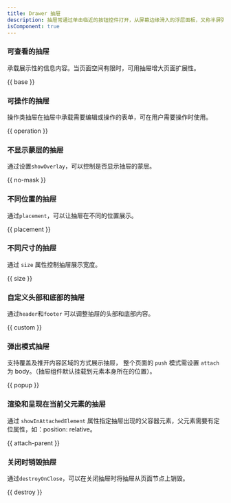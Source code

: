 ```yaml
---
title: Drawer 抽屉
description: 抽屉常通过单击临近的按钮控件打开，从屏幕边缘滑入的浮层面板，又称半屏弹窗。
isComponent: true
---
```


### 可查看的抽屉

承载展示性的信息内容。当页面空间有限时，可用抽屉增大页面扩展性。

{{ base }}

### 可操作的抽屉

操作类抽屉在抽屉中承载需要编辑或操作的表单，可在用户需要操作时使用。

{{ operation }}

### 不显示蒙层的抽屉

通过设置`showOverlay`，可以控制是否显示抽屉的蒙层。

{{ no-mask }}

### 不同位置的抽屉

通过`placement`，可以让抽屉在不同的位置展示。

{{ placement }}

### 不同尺寸的抽屉

通过 `size` 属性控制抽屉展示宽度。

{{ size }}

### 自定义头部和底部的抽屉

通过`header`和`footer` 可以调整抽屉的头部和底部内容。

{{ custom }}

### 弹出模式抽屉

支持覆盖及推开内容区域的方式展示抽屉，
整个页面的 `push` 模式需设置 `attach` 为 body。（抽屉组件默认挂载到元素本身所在的位置）。

{{ popup }}

### 渲染和呈现在当前父元素的抽屉

通过 `showInAttachedElement` 属性指定抽屉出现的父容器元素，父元素需要有定位属性，如：position: relative。

{{ attach-parent }}

### 关闭时销毁抽屉

通过`destroyOnClose`，可以在关闭抽屉时将抽屉从页面节点上销毁。

{{ destroy }}
